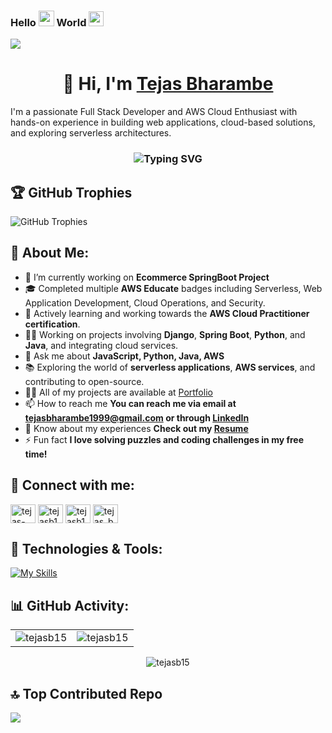 ### Hello  <img src="https://media.giphy.com/media/hvRJCLFzcasrR4ia7z/giphy.gif" width="25"> World <img src="https://github.com/TheDudeThatCode/TheDudeThatCode/blob/master/Assets/Earth.gif" width="24"> 

[![](https://visitcount.itsvg.in/api?id=tejasb15&icon=0&color=3)](https://visitcount.itsvg.in)

<h1 align="center">👋 Hi, I'm <a href="www.linkedin.com/in/tejas-n-bharambe" target="_blank"> Tejas Bharambe </a></h1>

I'm a passionate Full Stack Developer and AWS Cloud Enthusiast with hands-on experience in building web applications, cloud-based solutions, and exploring serverless architectures.

<h3 align="center"><img src="https://readme-typing-svg.herokuapp.com?font=Fira+Code&pause=1000&color=F76407&random=false&width=435&lines=Full+Stack+Web+Developer+with+AWS+%3A);Front+End+Developer+%3A);Back+End+Developer+%3A)" alt="Typing SVG" /></h3>



## 🏆 GitHub Trophies

![GitHub Trophies](https://github-profile-trophy.vercel.app/?username=tejasb15&theme=chartreuse-dark&no-frame=false&no-bg=false&margin-w=40)


## 🚀 About Me:

- 🔭 I’m currently working on **Ecommerce SpringBoot Project**
- 🎓 Completed multiple **AWS Educate** badges including Serverless, Web Application Development, Cloud Operations, and Security.
- 🌱 Actively learning and working towards the **AWS Cloud Practitioner certification**.
- 👨‍💻 Working on projects involving **Django**, **Spring Boot**, **Python**, and **Java**, and integrating cloud services.
- 💬 Ask me about **JavaScript, Python, Java, AWS**
- 📚 Exploring the world of **serverless applications**, **AWS services**, and contributing to open-source.
- 👨‍💻 All of my projects are available at [Portfolio](https://tejasbportfolio.netlify.app/)
- 📫 How to reach me **You can reach me via email at tejasbharambe1999@gmail.com or through [LinkedIn](https://www.linkedin.com/in/tejasb15)**
- 📄 Know about my experiences **Check out my [Resume](https://flowcv.com/resume/1kk3ejkl19)**
- ⚡ Fun fact **I love solving puzzles and coding challenges in my free time!**


## 📲 Connect with me:
<div align="left">
<a href="https://codepen.io/tejas-bharambe" target="blank"><img align="center" src="https://raw.githubusercontent.com/rahuldkjain/github-profile-readme-generator/master/src/images/icons/Social/codepen.svg" alt="tejas-bharambe" height="30" width="40" /></a>
<a href="https://linkedin.com/in/tejasb15" target="blank"><img align="center" src="https://raw.githubusercontent.com/rahuldkjain/github-profile-readme-generator/master/src/images/icons/Social/linked-in-alt.svg" alt="tejasb15" height="30" width="40" /></a>
<a href="https://www.youtube.com/c/tejasb15" target="blank"><img align="center" src="https://raw.githubusercontent.com/rahuldkjain/github-profile-readme-generator/master/src/images/icons/Social/youtube.svg" alt="tejasb15" height="30" width="40" /></a>
<a href="https://www.leetcode.com/tejas_bharambe" target="blank"><img align="center" src="https://raw.githubusercontent.com/rahuldkjain/github-profile-readme-generator/master/src/images/icons/Social/leet-code.svg" alt="tejas_bharambe" height="30" width="40" /></a>
</div>

## 🔧 Technologies & Tools:

<div align="left"> 
 
[![My Skills](https://skillicons.dev/icons?i=html,css,bootstrap,js,jquery,python,django,flask,java,spring,c,mysql,mongodb,sqlite,aws,windows,linux,git,github,vscode,pycharm,eclipse,postman&perline=10)](https://github.com/tejasb15/)

</div>

## 📊 GitHub Activity:

<table>
  <tr>
    <td><img src="https://github-readme-stats.vercel.app/api?username=tejasb15&show_icons=true&theme=chartreuse-dark&locale=en" alt="tejasb15" /></td>
    <td><img src="https://github-readme-stats.vercel.app/api/top-langs?username=tejasb15&show_icons=true&theme=chartreuse-dark&locale=en&layout=compact" alt="tejasb15" /></td>
  </tr>
</table>

<div align="center">
<p><img src="https://github-readme-streak-stats.herokuapp.com/?user=tejasb15&theme=chartreuse-dark" alt="tejasb15"/></p>
</div>

## 🔝 Top Contributed Repo
![](https://github-contributor-stats.vercel.app/api?username=tejasb15&limit=5&theme=chartreuse-dark&combine_all_yearly_contributions=true)



